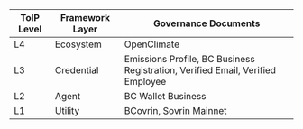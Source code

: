 | ToIP Level | Framework Layer| Governance Documents |
|---|---|---|
|L4| Ecosystem |OpenClimate|
|L3| Credential |Emissions Profile, BC Business Registration, Verified Email, Verified Employee|
|L2| Agent |BC Wallet Business|
|L1| Utility |BCovrin, Sovrin Mainnet|
